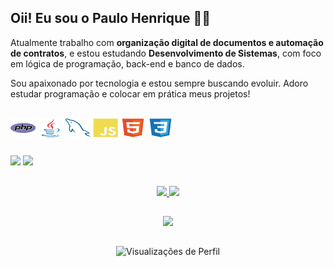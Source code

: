 ## Oii! Eu sou o Paulo Henrique 👨‍💻

Atualmente trabalho com **organização digital de documentos e automação de contratos**, e estou estudando **Desenvolvimento de Sistemas**, com foco em lógica de programação, back-end e banco de dados.

Sou apaixonado por tecnologia e estou sempre buscando evoluir. Adoro estudar programação e colocar em prática meus projetos!

<div style="display: inline_block"><br>
  <img align="center" alt="PHP" height="30" width="40" src="https://raw.githubusercontent.com/devicons/devicon/master/icons/php/php-original.svg">
  <img align="center" alt="Java" height="30" width="40" src="https://raw.githubusercontent.com/devicons/devicon/master/icons/java/java-original.svg">
  <img align="center" alt="MySQL" height="30" width="40" src="https://raw.githubusercontent.com/devicons/devicon/master/icons/mysql/mysql-original.svg">
  <img align="center" alt="JS" height="30" width="40" src="https://raw.githubusercontent.com/devicons/devicon/master/icons/javascript/javascript-plain.svg">
  <img align="center" alt="HTML" height="30" width="40" src="https://raw.githubusercontent.com/devicons/devicon/master/icons/html5/html5-original.svg">
  <img align="center" alt="CSS" height="30" width="40" src="https://raw.githubusercontent.com/devicons/devicon/master/icons/css3/css3-original.svg">
</div>

##

<div> 
  <a href="https://www.instagram.com/paulo__henrique__l/" target="_blank"><img src="https://img.shields.io/badge/-Instagram-%23E4405F?style=for-the-badge&logo=instagram&logoColor=white" target="_blank"></a>
  <a href="mailto:paulao.dev.01@gmail.com"><img src="https://img.shields.io/badge/-Gmail-%23333?style=for-the-badge&logo=gmail&logoColor=white" target="_blank"></a>
  
</div>

##

<div align="center">
  <a href="https://github.com/Paulo-Hen-Lima">
    <img height="180em" src="https://github-readme-stats.vercel.app/api?username=seuuser&show_icons=true&theme=dracula&include_all_commits=true&count_private=true"/>
    <img height="180em" src="https://github-readme-stats.vercel.app/api/top-langs/?username=seuuser&layout=compact&langs_count=7&theme=dracula"/>
  </a>
</div>

##

<div align="center">
  <img src="https://github-profile-summary-cards.vercel.app/api/cards/profile-details?username=seuuser&theme=dracula" />
</div>

##

<div align="center">
  <img src="https://komarev.com/ghpvc/?username=seuuser&color=blue&style=flat-square" alt="Visualizações de Perfil" />
</div>

